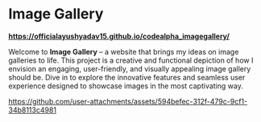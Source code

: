 # Image Gallery

**https://officialayushyadav15.github.io/codealpha_imagegallery/**

Welcome to **Image Gallery** – a website that brings my ideas on image galleries to life. This project is a creative and functional depiction of how I envision an engaging, user-friendly, and visually appealing image gallery should be. Dive in to explore the innovative features and seamless user experience designed to showcase images in the most captivating way.




https://github.com/user-attachments/assets/594befec-312f-479c-9cf1-34b8113c4981

